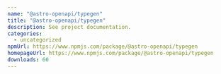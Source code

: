```yaml
---
name: "@astro-openapi/typegen"
title: "@astro-openapi/typegen"
description: See project documentation.
categories:
  - uncategorized
npmUrl: https://www.npmjs.com/package/@astro-openapi/typegen
homepageUrl: https://www.npmjs.com/package/@astro-openapi/typegen
downloads: 60
---
```

